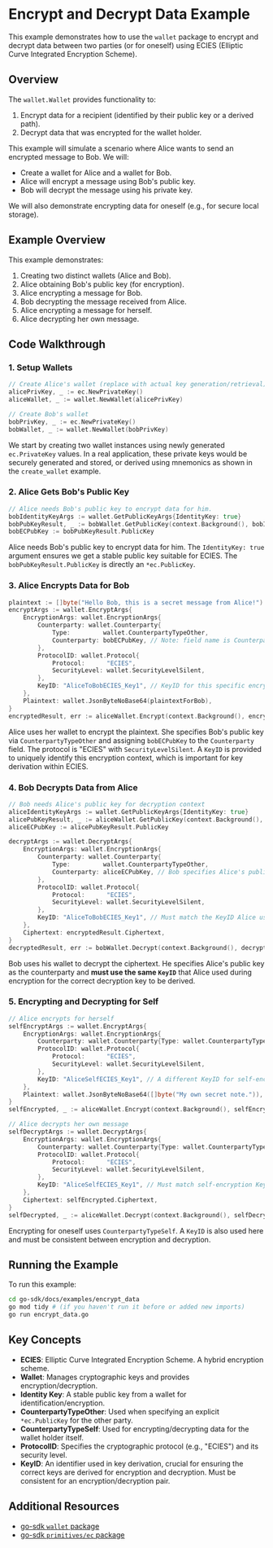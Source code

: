 # Encrypt and Decrypt Data Example

This example demonstrates how to use the `wallet` package to encrypt and decrypt data between two parties (or for oneself) using ECIES (Elliptic Curve Integrated Encryption Scheme).

## Overview

The `wallet.Wallet` provides functionality to:
1. Encrypt data for a recipient (identified by their public key or a derived path).
2. Decrypt data that was encrypted for the wallet holder.

This example will simulate a scenario where Alice wants to send an encrypted message to Bob. We will:
- Create a wallet for Alice and a wallet for Bob.
- Alice will encrypt a message using Bob's public key.
- Bob will decrypt the message using his private key.

We will also demonstrate encrypting data for oneself (e.g., for secure local storage).

## Example Overview

This example demonstrates:

1. Creating two distinct wallets (Alice and Bob).
2. Alice obtaining Bob's public key (for encryption).
3. Alice encrypting a message for Bob.
4. Bob decrypting the message received from Alice.
5. Alice encrypting a message for herself.
6. Alice decrypting her own message.

## Code Walkthrough

### 1. Setup Wallets

```go
// Create Alice's wallet (replace with actual key generation/retrieval)
alicePrivKey, _ := ec.NewPrivateKey()
aliceWallet, _ := wallet.NewWallet(alicePrivKey)

// Create Bob's wallet
bobPrivKey, _ := ec.NewPrivateKey()
bobWallet, _ := wallet.NewWallet(bobPrivKey)
```
We start by creating two wallet instances using newly generated `ec.PrivateKey` values. In a real application, these private keys would be securely generated and stored, or derived using mnemonics as shown in the `create_wallet` example.

### 2. Alice Gets Bob's Public Key

```go
// Alice needs Bob's public key to encrypt data for him.
bobIdentityKeyArgs := wallet.GetPublicKeyArgs{IdentityKey: true}
bobPubKeyResult, _ := bobWallet.GetPublicKey(context.Background(), bobIdentityKeyArgs, "bob_originator_get_pubkey")
bobECPubKey := bobPubKeyResult.PublicKey
```
Alice needs Bob's public key to encrypt data for him. The `IdentityKey: true` argument ensures we get a stable public key suitable for ECIES. The `bobPubKeyResult.PublicKey` is directly an `*ec.PublicKey`.

### 3. Alice Encrypts Data for Bob

```go
plaintext := []byte("Hello Bob, this is a secret message from Alice!")
encryptArgs := wallet.EncryptArgs{
    EncryptionArgs: wallet.EncryptionArgs{
        Counterparty: wallet.Counterparty{
            Type:         wallet.CounterpartyTypeOther,
            Counterparty: bobECPubKey, // Note: field name is Counterparty
        },
        ProtocolID: wallet.Protocol{
            Protocol:      "ECIES",
            SecurityLevel: wallet.SecurityLevelSilent,
        },
        KeyID: "AliceToBobECIES_Key1", // KeyID for this specific encryption context
    },
    Plaintext: wallet.JsonByteNoBase64(plaintextForBob),
}
encryptedResult, err := aliceWallet.Encrypt(context.Background(), encryptArgs, "alice_encrypt_for_bob")
```
Alice uses her wallet to encrypt the plaintext. She specifies Bob's public key via `CounterpartyTypeOther` and assigning `bobECPubKey` to the `Counterparty` field. The protocol is "ECIES" with `SecurityLevelSilent`. A `KeyID` is provided to uniquely identify this encryption context, which is important for key derivation within ECIES.

### 4. Bob Decrypts Data from Alice

```go
// Bob needs Alice's public key for decryption context
aliceIdentityKeyArgs := wallet.GetPublicKeyArgs{IdentityKey: true}
alicePubKeyResult, _ := aliceWallet.GetPublicKey(context.Background(), aliceIdentityKeyArgs, "alice_originator_get_pubkey")
aliceECPubKey := alicePubKeyResult.PublicKey

decryptArgs := wallet.DecryptArgs{
    EncryptionArgs: wallet.EncryptionArgs{
        Counterparty: wallet.Counterparty{
            Type:         wallet.CounterpartyTypeOther,
            Counterparty: aliceECPubKey, // Bob specifies Alice's public key
        },
        ProtocolID: wallet.Protocol{
            Protocol:      "ECIES",
            SecurityLevel: wallet.SecurityLevelSilent,
        },
        KeyID: "AliceToBobECIES_Key1", // Must match the KeyID Alice used
    },
    Ciphertext: encryptedResult.Ciphertext,
}
decryptedResult, err := bobWallet.Decrypt(context.Background(), decryptArgs, "bob_decrypt_from_alice")
```
Bob uses his wallet to decrypt the ciphertext. He specifies Alice's public key as the counterparty and **must use the same `KeyID`** that Alice used during encryption for the correct decryption key to be derived.

### 5. Encrypting and Decrypting for Self

```go
// Alice encrypts for herself
selfEncryptArgs := wallet.EncryptArgs{
    EncryptionArgs: wallet.EncryptionArgs{
        Counterparty: wallet.Counterparty{Type: wallet.CounterpartyTypeSelf},
        ProtocolID: wallet.Protocol{
            Protocol:      "ECIES",
            SecurityLevel: wallet.SecurityLevelSilent,
        },
        KeyID: "AliceSelfECIES_Key1", // A different KeyID for self-encryption context
    },
    Plaintext: wallet.JsonByteNoBase64([]byte("My own secret note.")),
}
selfEncrypted, _ := aliceWallet.Encrypt(context.Background(), selfEncryptArgs, "alice_encrypt_for_self")

// Alice decrypts her own message
selfDecryptArgs := wallet.DecryptArgs{
    EncryptionArgs: wallet.EncryptionArgs{
        Counterparty: wallet.Counterparty{Type: wallet.CounterpartyTypeSelf},
        ProtocolID: wallet.Protocol{
            Protocol:      "ECIES",
            SecurityLevel: wallet.SecurityLevelSilent,
        },
        KeyID: "AliceSelfECIES_Key1", // Must match self-encryption KeyID
    },
    Ciphertext: selfEncrypted.Ciphertext,
}
selfDecrypted, _ := aliceWallet.Decrypt(context.Background(), selfDecryptArgs, "alice_decrypt_for_self")
```
Encrypting for oneself uses `CounterpartyTypeSelf`. A `KeyID` is also used here and must be consistent between encryption and decryption.

## Running the Example

To run this example:

```bash
cd go-sdk/docs/examples/encrypt_data
go mod tidy # (if you haven't run it before or added new imports)
go run encrypt_data.go
```

## Key Concepts

- **ECIES**: Elliptic Curve Integrated Encryption Scheme. A hybrid encryption scheme.
- **Wallet**: Manages cryptographic keys and provides encryption/decryption.
- **Identity Key**: A stable public key from a wallet for identification/encryption.
- **CounterpartyTypeOther**: Used when specifying an explicit `*ec.PublicKey` for the other party.
- **CounterpartyTypeSelf**: Used for encrypting/decrypting data for the wallet holder itself.
- **ProtocolID**: Specifies the cryptographic protocol (e.g., "ECIES") and its security level.
- **KeyID**: An identifier used in key derivation, crucial for ensuring the correct keys are derived for encryption and decryption. Must be consistent for an encryption/decryption pair.

## Additional Resources

- [go-sdk `wallet` package](https://pkg.go.dev/github.com/bsv-blockchain/go-sdk/wallet)
- [go-sdk `primitives/ec` package](https://pkg.go.dev/github.com/bsv-blockchain/go-sdk/primitives/ec)
